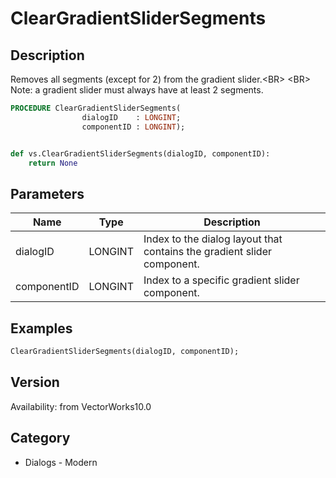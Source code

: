 # ClearGradientSliderSegments

## Description
Removes all segments (except for 2) from the gradient slider.&lt;BR&gt;
&lt;BR&gt;
Note: a gradient slider must always have at least 2 segments.

```pascal
PROCEDURE ClearGradientSliderSegments(
				dialogID    : LONGINT;
				componentID : LONGINT);
```

```python

def vs.ClearGradientSliderSegments(dialogID, componentID):
    return None
```

## Parameters
|Name|Type|Description|
|---|---|---|
|dialogID|LONGINT|Index to the dialog layout that contains the gradient slider component.|
|componentID|LONGINT|Index to a specific gradient slider component.|

## Examples
```pascal
ClearGradientSliderSegments(dialogID, componentID);
```

## Version
Availability: from VectorWorks10.0
## Category
* Dialogs - Modern

